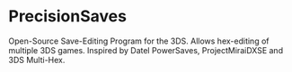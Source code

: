 # PrecisionSaves


Open-Source Save-Editing Program for the 3DS. 
Allows hex-editing of multiple 3DS games. Inspired by Datel PowerSaves, ProjectMiraiDXSE and 3DS Multi-Hex.
